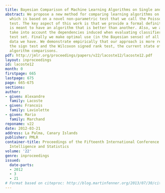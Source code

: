 ```yaml
---
title: Bayesian Comparison of Machine Learning Algorithms on Single and Multiple Datasets
abstract: We propose a new method for comparing learning algorithms on multiple tasks
  which is based on a novel non-parametric test that we call the Poisson binomial
  test. The key aspect of this work is that we provide a formal definition for what
  is meant to have an algorithm that is better than another. Also, we are able to
  take into account the dependencies induced when evaluating classifiers on the same
  test set. Finally we make optimal use (in the Bayesian sense) of all the testing
  data we have. We demonstrate empirically that our approach is more reliable than
  the sign test and the Wilcoxon signed rank test, the current state of the art for
  algorithm comparisons.
pdf: http://jmlr.org/proceedings/papers/v22/lacoste12/lacoste12.pdf
layout: inproceedings
id: lacoste12
month: 0
firstpage: 665
lastpage: 675
page: 665-675
sections: 
author:
- given: Alexandre
  family: Lacoste
- given: Francois
  family: Laviolette
- given: Mario
  family: Marchand
reponame: v22
date: 2012-03-21
address: La Palma, Canary Islands
publisher: PMLR
container-title: Proceedings of the Fifteenth International Conference on Artificial
  Intelligence and Statistics
volume: '22'
genre: inproceedings
issued:
  date-parts:
  - 2012
  - 3
  - 21
# Format based on citeproc: http://blog.martinfenner.org/2013/07/30/citeproc-yaml-for-bibliographies/
---
```

